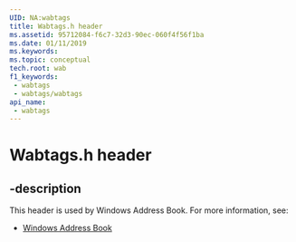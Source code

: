 ```yaml
---
UID: NA:wabtags
title: Wabtags.h header
ms.assetid: 95712084-f6c7-32d3-90ec-060f4f56f1ba
ms.date: 01/11/2019
ms.keywords: 
ms.topic: conceptual
tech.root: wab
f1_keywords:
 - wabtags
 - wabtags/wabtags
api_name:
 - wabtags
---
```


# Wabtags.h header


## -description

This header is used by Windows Address Book. For more information, see:

- [Windows Address Book](../_wab/index.md)

